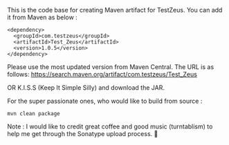 This is the code base for creating Maven artifact for TestZeus. You can add it from Maven as below : 
```
<dependency>
  <groupId>com.testzeus</groupId>
  <artifactId>Test_Zeus</artifactId>
  <version>1.0.5</version>
</dependency>
```

Please use the most updated version from Maven Central. 
The URL is as follows: 
https://search.maven.org/artifact/com.testzeus/Test_Zeus

OR K.I.S.S (Keep It Simple Silly) and download the JAR. 

For the super passionate ones, who would like to build from source : 
```
mvn clean package
```

Note : I would like to credit great coffee and good music (turntablism) to help me get through the Sonatype upload process. 🤗

 
